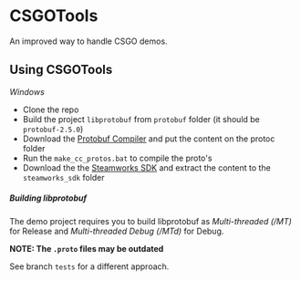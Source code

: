 # CSGOTools

An improved way to handle CSGO demos.


## Using CSGOTools
*Windows*

* Clone the repo
* Build the project `libprotobuf` from `protobuf` folder (it should be `protobuf-2.5.0`)
* Download the [Protobuf Compiler](https://github.com/google/protobuf/releases/download/v2.5.0/protoc-2.5.0-win32.zip) and put the content on the protoc folder
* Run the `make_cc_protos.bat` to compile the proto's
* Download the the [Steamworks SDK](https://partner.steamgames.com) and extract the content to the `steamworks_sdk` folder

##### Building libprotobuf
The demo project requires you to build libprotobuf as *Multi-threaded (/MT)* for Release 
and *Multi-threaded Debug (/MTd)* for Debug.


**NOTE: The `.proto` files may be outdated**

See branch `tests` for a different approach.